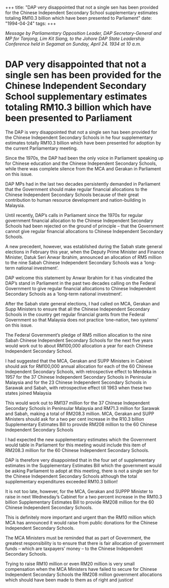 +++ 
title: "DAP very disappointed that not a single sen has been provided for the Chinese Independent Secondary School supplementary estimates totaling RM10.3 billion which have been presented to Parliament"
date: "1994-04-24"
tags:
+++

_Message by Parliamentary Opposition Leader, DAP Secretary-General and MP for Tanjong, Lim Kit Siang, to the Johore DAP State Leadership Conference held in Segamat on Sunday, April 24. 1934 at 10 a.m._

# DAP very disappointed that not a single sen has been provided for the Chinese Independent Secondary School supplementary estimates totaling RM10.3 billion which have been presented to Parliament

The DAP is very disappointed that not a single sen has been provided for the Chinese Independent Secondary Schools in he four supplementary estimates totally RM10.3 billion which have been presented for adoption by the current Parliamentary meeting.</u>

Since the 1970s, the DAP had been the only voice in Parliament speaking up for Chinese education and the Chinese Independent Secondary Schools, while there was complete silence from the MCA and Gerakan in Parliament on this issue.

DAP MPs had in the last two decades persistently demanded in Parliament that the Government should make regular financial allocations to the Chinese Independent Secondary Schools because of their great contribution to human resource development and nation-building in Malaysia.

Until recently, DAP’s calls in Parliament since the 1970s for regular government financial allocation to the Chinese Independent Secondary Schools had been rejected on the ground of principle – that the Government cannot give regular financial allocations to Chinese Independent Secondary Schools.

A new precedent, however, was established during the Sabah state general elections in February this year, when the Deputy Prime Minister and Finance Minister, Datuk Seri Anwar Ibrahim, announced an allocation of RM5 million to the nine Sabah Chinese Independent Secondary Schools was a ‘long-term national investment’.

DAP welcome this statement by Anwar Ibrahim for it has vindicated the DAP’s stand in Parliament in the past two decades calling on the Federal Government to give regular financial allocations to Chinese Independent Secondary Schools as a ‘long-term national investment’.

After the Sabah state general elections, I had called on MCA, Gerakan and Supp Ministers to ensure that all the Chinese Independent Secondary Schools in the country get regular financial grants from the Federal Government so that Malaysia does not practice ‘one-nation, two systems’ on this issue.

The Federal Government’s pledge of RM5 million allocation to the nine Sabah Chinese Independent Secondary Schools for the next five years would work out to about RM100,000 allocation a year for each Chinese Independent Secondary School.

I had suggested that the MCA, Gerakan and SUPP Ministers in Cabinet should ask for RM100,000 annual allocation for each of the 60 Chinese Independent Secondary Schools, with retrospective effect to Merdeka in 1957 for the 37 Chinese Independent Secondary Schools in Peninsular Malaysia and for the 23 Chinese Independent Secondary Schools in Sarawak and Sabah, with retrospective effect till 1963 when these two states joined Malaysia

This would work out to RM137 million for the 37 Chinese Independent Secondary Schools in Peninsular Malaysia and RM71.3 million for Sarawak and Sabah, making a total of RM208.3 million.
MCA, Gerakan and SUPP Ministers should ask for a two per cent increase in the R10.3 billion Supplementary Estimates Bill to provide RM208 million to the 60 Chinese Independent Secondary Schools

I had expected the new supplementary estimates which the Government would table in Parliament for this meeting would include this item of RM208.3 million for the 60 Chinese Independent Secondary Schools.

DAP is therefore very disappointed that in the four set of supplementary estimates in the Supplementary Estimates Bill which the government would be asking Parliament to adopt at this meeting, there is not a single sen for the Chinese Independent Secondary Schools although the total supplementary expenditures exceeded RM10.3 billion!

It is not too late, however, for the MCA, Gerakan and SUPPP Minister to raise in next Wednesday’s Cabinet for a two percent increase in the RM10.3 billion Supplementary Estimates Bill to provide RM208 million for the 60 Chinese Independent Secondary Schools.

This is definitely more important and urgent than the RM10 million which MCA has announced it would raise from public donations for the Chinese Independent Secondary Schools.

The MCA Ministers must be reminded that as part of Government, the greatest responsibility is to ensure that there is fair allocation of government funds – which are taxpayers’ money – to the Chinese Independent Secondary Schools.

Trying to raise RM10 million or even RM20 million is very small compensation when the MCA Ministers have failed to secure for Chinese Independent Secondary Schools the RM208 million government allocations which should have been made to them as of right and justice!
 
